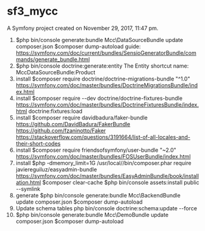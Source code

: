 sf3_mycc
========

A Symfony project created on November 29, 2017, 11:47 pm.

1. $php bin/console generate:bundle
    Mcc\DataSourceBundle
    update composer.json
    $composer dump-autoload
    guide: https://symfony.com/doc/current/bundles/SensioGeneratorBundle/commands/generate_bundle.html
2. $php bin/console doctrine:generate:entity
    The Entity shortcut name: MccDataSourceBundle:Product
3. install $composer require doctrine/doctrine-migrations-bundle "^1.0"
    https://symfony.com/doc/master/bundles/DoctrineMigrationsBundle/index.html
4. install $composer require --dev doctrine/doctrine-fixtures-bundle
    https://symfony.com/doc/master/bundles/DoctrineFixturesBundle/index.html
    doctrine:fixtures:load
5. install $composer require davidbadura/faker-bundle
    https://github.com/DavidBadura/FakerBundle
        https://github.com/fzaninotto/Faker
            https://stackoverflow.com/questions/3191664/list-of-all-locales-and-their-short-codes
6. install $composer require friendsofsymfony/user-bundle "~2.0"
    https://symfony.com/doc/master/bundles/FOSUserBundle/index.html
7. install $php -dmemory_limit=1G /usr/local//bin/composer.phar require javiereguiluz/easyadmin-bundle
    https://symfony.com/doc/master/bundles/EasyAdminBundle/book/installation.html
    $composer clear-cache
    $php bin/console assets:install public --symlink
8. generate $php bin/console generate:bundle
        Mcc\BackendBundle
        update composer.json
        $composer dump-autoload
9. Update schema tables
        php bin/console doctrine:schema:update --force
10. $php bin/console generate:bundle
        Mcc\DemoBundle
        update composer.json
        $composer dump-autoload